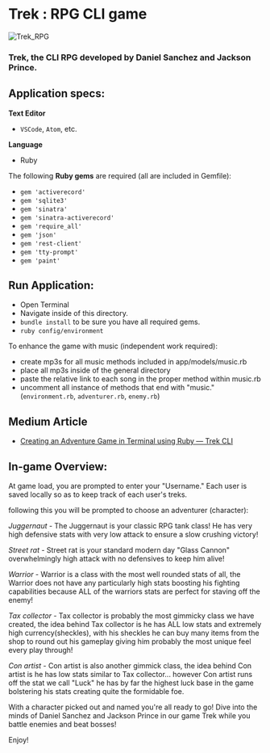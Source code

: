 # Trek : RPG CLI game

![Trek_RPG](https://user-images.githubusercontent.com/47403119/62394632-02ff0780-b52b-11e9-9054-4523606c3a75.png)

### Trek, the CLI RPG developed by Daniel Sanchez and Jackson Prince.

## Application specs:

**Text Editor**
- `VSCode`, `Atom`, etc.

**Language**
- Ruby

The following **Ruby gems** are required (all are included in Gemfile):
 - `gem 'activerecord'`
 - `gem 'sqlite3'`
 - `gem 'sinatra'`
 - `gem 'sinatra-activerecord'`
 - `gem 'require_all'`
 - `gem 'json'`
 - `gem 'rest-client'`
 - `gem 'tty-prompt'`
 - `gem 'paint'`

## Run Application:
- Open Terminal
- Navigate inside of this directory.
- `bundle install` to be sure you have all required gems.
- `ruby config/environment`

To enhance the game with music (independent work required):
- create mp3s for all music methods included in app/models/music.rb
- place all mp3s inside of the general directory
- paste the relative link to each song in the proper method within music.rb
- uncomment all instance of methods that end with "music."
(`environment.rb`, `adventurer.rb`, `enemy.rb`)

## Medium Article
- [Creating an Adventure Game in Terminal using Ruby — Trek CLI](https://medium.com/@jdprince555/creating-an-adventure-game-in-terminal-using-ruby-trek-cli-8c09c00dc5e5)


## In-game Overview:

At game load, you are prompted to enter your "Username." Each user is saved locally so as to keep track of each user's treks.

following this you will be prompted to choose an adventurer (character):

 *Juggernaut* - The Juggernaut is your classic RPG tank class! He has very high defensive stats with very low attack to ensure a slow crushing victory!

 *Street rat* - Street rat is your standard modern day "Glass Cannon" overwhelmingly high attack with no defensives to keep him alive!

 *Warrior* - Warrior is a class with the most well rounded stats of all, the Warrior does not have any particularly high stats boosting his fighting capabilities because ALL of the warriors stats are perfect for staving off the enemy!

 *Tax collector* - Tax collector is probably the most gimmicky class we have created, the idea behind Tax collector is he has ALL low stats and extremely high currency(sheckles), with his sheckles he can buy many items from the shop to round out his gameplay giving him probably the most unique feel every play through!

*Con artist* - Con artist is also another gimmick class, the idea behind Con artist is he has low stats similar to Tax collector... however Con artist runs off the stat we call "Luck" he has by far the highest luck base in the game bolstering his stats creating quite the formidable foe.

With a character picked out and named you're all ready to go! Dive into the minds of Daniel Sanchez and Jackson Prince in our game Trek while you battle enemies and beat bosses!

Enjoy!
